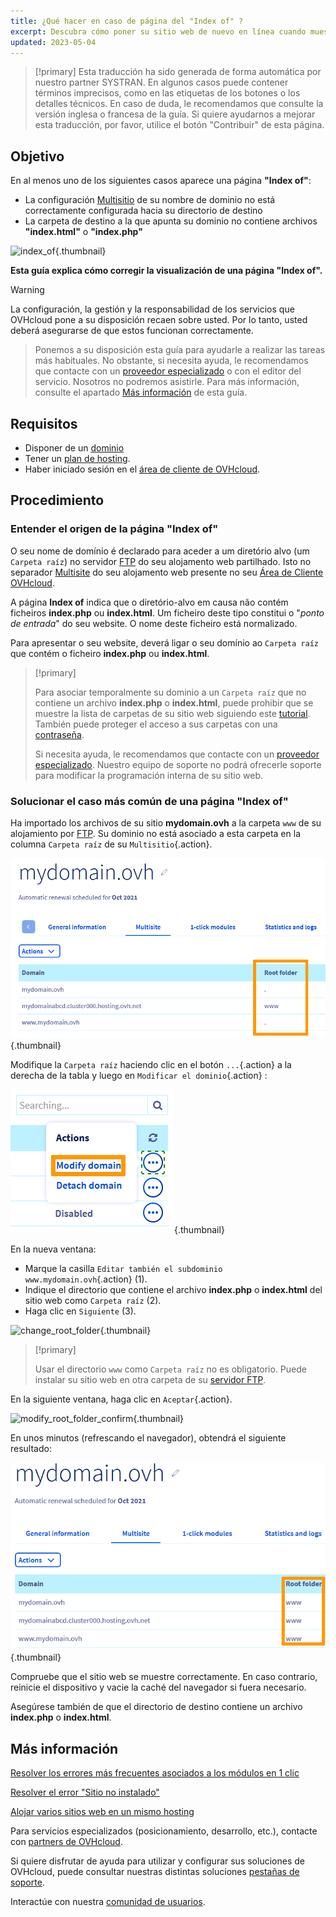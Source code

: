 ```yaml
---
title: ¿Qué hacer en caso de página del "Index of" ?
excerpt: Descubra cómo poner su sitio web de nuevo en línea cuando muestre una página "Index of"
updated: 2023-05-04
---
```


> [!primary]
> Esta traducción ha sido generada de forma automática por nuestro partner SYSTRAN. En algunos casos puede contener términos imprecisos, como en las etiquetas de los botones o los detalles técnicos. En caso de duda, le recomendamos que consulte la versión inglesa o francesa de la guía. Si quiere ayudarnos a mejorar esta traducción, por favor, utilice el botón "Contribuir" de esta página.
>

## Objetivo

En al menos uno de los siguientes casos aparece una página **"Index of"**:

- La configuración [Multisitio](/pages/web_cloud/web_hosting/multisites_configure_multisite) de su nombre de dominio no está correctamente configurada hacia su directorio de destino
- La carpeta de destino a la que apunta su dominio no contiene archivos **"index.html"** o **"index.php"**

![index_of](/pages/assets/screens/other/browsers/errors/index-of.png){.thumbnail}

**Esta guía explica cómo corregir la visualización de una página "Index of".**

> [!warning]
>
La configuración, la gestión y la responsabilidad de los servicios que OVHcloud pone a su disposición recaen sobre usted. Por lo tanto, usted deberá asegurarse de que estos funcionan correctamente.
>
> Ponemos a su disposición esta guía para ayudarle a realizar las tareas más habituales. No obstante, si necesita ayuda, le recomendamos que contacte con un [proveedor especializado](/links/partner) o con el editor del servicio. Nosotros no podremos asistirle. Para más información, consulte el apartado [Más información](#go-further) de esta guía.
>

## Requisitos

- Disponer de un [dominio](/links/web/domains)
- Tener un [plan de hosting](/links/web/hosting).
- Haber iniciado sesión en el [área de cliente de OVHcloud](/links/manager).

## Procedimiento

### Entender el origen de la página "Index of"

O seu nome de domínio é declarado para aceder a um diretório alvo (um `Carpeta raíz`) no servidor [FTP](/pages/web_cloud/web_hosting/ftp_connection) do seu alojamento web partilhado. Isto no separador [Multisite](/pages/web_cloud/web_hosting/multisites_configure_multisite) do seu alojamento web presente no seu [Área de Cliente OVHcloud](/links/manager).

A página **Index of** indica que o diretório-alvo em causa não contém ficheiros **index.php** ou **index.html**. Um ficheiro deste tipo constitui o "*ponto de entrada*" do seu website. O nome deste ficheiro está normalizado.

Para apresentar o seu website, deverá ligar o seu domínio ao `Carpeta raíz` que contém o ficheiro **index.php** ou **index.html**.

> [!primary]
>
> Para asociar temporalmente su dominio a un `Carpeta raíz` que no contiene un archivo **index.php** o **index.html**, puede prohibir que se muestre la lista de carpetas de su sitio web siguiendo este [tutorial](/pages/web_cloud/web_hosting/htaccess_what_else_can_you_do#prevent-the-content-of-a-directory-from-being-listed). También puede proteger el acceso a sus carpetas con una [contraseña](/pages/web_cloud/web_hosting/htaccess_protect_directory_by_password).
>
> Si necesita ayuda, le recomendamos que contacte con un [proveedor especializado](/links/partner). Nuestro equipo de soporte no podrá ofrecerle soporte para modificar la programación interna de su sitio web.

### Solucionar el caso más común de una página "Index of"

Ha importado los archivos de su sitio **mydomain.ovh** a la carpeta `www` de su alojamiento por [FTP](/pages/web_cloud/web_hosting/ftp_connection). Su dominio no está asociado a esta carpeta en la columna `Carpeta raíz` de su `Multisitio`{.action}.

![index_of_multisite](/pages/assets/screens/control_panel/product-selection/web-cloud/web-hosting/multisite/root-folders-empty.png){.thumbnail}

Modifique la `Carpeta raíz` haciendo clic en el botón `...`{.action} a la derecha de la tabla y luego en `Modificar el dominio`{.action} :

![modify_domain](/pages/assets/screens/control_panel/product-selection/web-cloud/web-hosting/multisite/modify-domain.png){.thumbnail}

En la nueva ventana:

* Marque la casilla `Editar también el subdominio www.mydomain.ovh`{.action} (1).
* Indique el directorio que contiene el archivo **index.php** o **index.html** del sitio web como `Carpeta raíz` (2).
* Haga clic en `Siguiente` (3).

![change_root_folder](/pages/assets/screens/control_panel/product-selection/web-cloud/web-hosting/multisite/change-root-folder-step-1.png){.thumbnail}

> [!primary]
>
> Usar el directorio `www` como `Carpeta raíz` no es obligatorio. Puede instalar su sitio web en otra carpeta de su [servidor FTP](/pages/web_cloud/web_hosting/ftp_connection).
>

En la siguiente ventana, haga clic en `Aceptar`{.action}.

![modify_root_folder_confirm](/pages/assets/screens/control_panel/product-selection/web-cloud/web-hosting/multisite/change-root-folder-step-2.png){.thumbnail}

En unos minutos (refrescando el navegador), obtendrá el siguiente resultado:

![multisite_modified](/pages/assets/screens/control_panel/product-selection/web-cloud/web-hosting/multisite/root-folders-full-www.png){.thumbnail}

Compruebe que el sitio web se muestre correctamente. En caso contrario, reinicie el dispositivo y vacie la caché del navegador si fuera necesario.

Asegúrese también de que el directorio de destino contiene un archivo **index.php** o **index.html**.

## Más información <a name="go-further"></a>

[Resolver los errores más frecuentes asociados a los módulos en 1 clic](/pages/web_cloud/web_hosting/diagnostic_errors_module1clic)

[Resolver el error "Sitio no instalado"](/pages/web_cloud/web_hosting/multisites_website_not_installed)

[Alojar varios sitios web en un mismo hosting](/pages/web_cloud/web_hosting/multisites_configure_multisite)

Para servicios especializados (posicionamiento, desarrollo, etc.), contacte con [partners de OVHcloud](/links/partner).

Si quiere disfrutar de ayuda para utilizar y configurar sus soluciones de OVHcloud, puede consultar nuestras distintas soluciones [pestañas de soporte](/links/support).

Interactúe con nuestra [comunidad de usuarios](/links/community).
